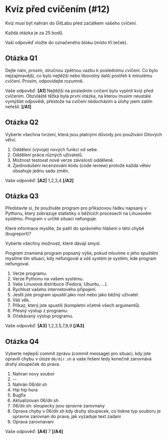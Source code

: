 # Kvíz před cvičením (#12)

Kvíz musí být nahrán do GitLabu před začátkem vašeho cvičení.

Každá otázka je za 25 bodů.

Vaši odpověď vložte do označeného bloku (místo tří teček).



## Otázka Q1

Dejte nám, prosím, stručnou zpětnou vazbu k poslednímu cvičení.
Co bylo nejzajímavější, co bylo nejtěžší nebo libovolný další postřeh
k minulému cvičení. Prosím, odpovídejte rozumně.

Vaše odpověď: **[A1]** Nejtěžší na posledním cvičení bylo vyplnit kvíz před cvičením. Obzvláště těžká byla první otázka, na kterou musím neustále vymýšlet odpovědi, přestože na cvičení nedocházím a úlohy jsem zatím neřešil. **[/A1]**



## Otázka Q2

Vyberte všechna tvrzení, která jsou platnými důvody pro používání
Gitových větví.

1. Oddělení (vývoje) nových funkcí od sebe.
2. Oddělení práce různých uživatelů.
3. Možnost testovat nové verze závislostí odděleně.
4. Zjednodušení recenzování kódu (code review) protože každá
   větev obsahuje jednu sadu změn.

Vaše odpověď: **[A2]** 1,2,3,4 **[/A2]**



## Otázka Q3

Představte si, že používáte program pro příkazovou řádku napsaný v Pythonu,
který zobrazuje statistiky o běžících procesech na Linuxovém systému.
Program v určité situaci nefunguje.

Které informace myslíte, že patří do správného hlášení o této chybě (bugreport)?

Vyberte všechny možnosti, které dávají smysl.

_Program_ znamená program popsaný výše, pokud mluvíme o jeho spuštění myslíme
tím situaci, kdy nefungoval a _váš systém_ je systém, kde program nefungoval.

1. Verze programu.
2. Verze Pythonu na vašem systému.
3. Vaše Linuxová distribuce (Fedora, Ubuntu, ...).
4. Rychlost vašeho internetového připojení.
5. Jestli jste program spustili jako root nebo jako běžný uživatel.
6. Váš věk.
7. Příkaz, který jste spustili (kompletní včetně všech argumentů).
8. Přesný výstup z programu.
9. Očekávaný výstup programu.

Vaše odpověď: **[A3]** 1,2,3,5,7,8,9 **[/A3]**



## Otázka Q4

Vyberte nejlepší commit zprávu (commit message) pro situaci, kdy
jste opravili chybu v úloze `06/dir.sh` a vaše řešení tedy konečně
zarovnává druhý sloupeček do prava.

1. Nahran novy soubor
2. --
3. Nahrán 06/dir.sh
4. Hip hip hura
5. Bugfix
6. Aktualizovan 06/dir.sh
7. 06/dir.sh: sloupecky jsou spravne zarovnany
8. Oprava chyby v 06/dir.sh kdy druhy sloupecek, co tiskne typ souboru
   je spravne zarovnan do prava, jak vyzaduje text zadani
9. Oprava zarovnavani

Vaše odpověď: **[A4]** 7 **[/A4]**
